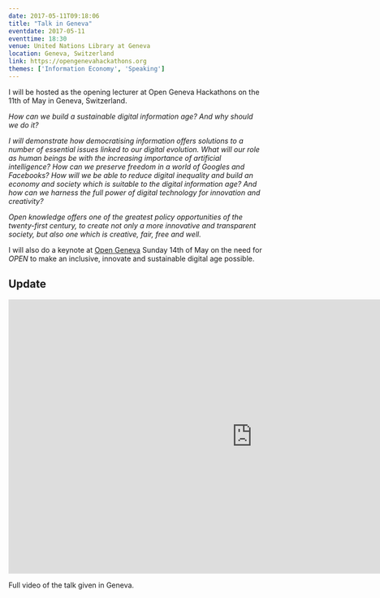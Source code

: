 ```yaml
---
date: 2017-05-11T09:18:06
title: "Talk in Geneva"
eventdate: 2017-05-11
eventtime: 18:30
venue: United Nations Library at Geneva
location: Geneva, Switzerland
link: https://opengenevahackathons.org
themes: ['Information Economy', 'Speaking']
---
```



I will be hosted as the opening lecturer at Open Geneva Hackathons on the 11th of May in Geneva, Switzerland.

*How can we build a sustainable digital information age? And why should we do it?*

*I will demonstrate how democratising information offers solutions to a number of essential issues linked to our digital evolution. What will our role as human beings be with the increasing importance of artificial intelligence? How can we preserve freedom in a world of Googles and Facebooks? How will we be able to reduce digital inequality and build an economy and society which is suitable to the digital information age? And how can we harness the full power of digital technology for innovation and creativity?*

*Open knowledge offers one of the greatest policy opportunities of the twenty-first century, to create not only a more innovative and transparent society, but also one which is creative, fair, free and well.*

I will also do a keynote at [Open Geneva](http://opengenevahackathons.org/) Sunday 14th of May on the need for *OPEN* to make an inclusive, innovate and sustainable digital age possible.  

## Update 

<iframe src="https://elearn-services.unige.ch/medias/share/video?url=https://mediaserver.unige.ch/proxy/102483/VN3-2760-2016-2017-BH-05-15.mp4&width=960&height=540&id=102483&start=0" width="960" height="540" frameborder="0" allowfullscreen=1></iframe>

Full video of the talk given in Geneva.
